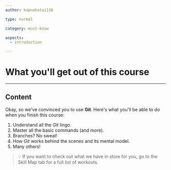 ```yaml
---
author: kapnobatai136

type: normal

category: must-know

aspects:
  - introduction

---
```


# What you'll get out of this course

---
## Content

Okay, so we've convinced you to use **Git**. Here's what you'll be able to do when you finish this course:

1. Understand all the *Git* lingo.
2. Master all the basic commands (and more).
3. Branches? No sweat!
4. How *Git* works behind the scenes and its mental model.
5. Many others!

> 💡 If you want to check out what we have in store for you, go to the Skill Map tab for a full list of workouts.
